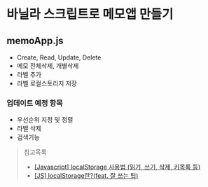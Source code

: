 # 바닐라 스크립트로 메모앱 만들기
## memoApp.js
- Create, Read, Update, Delete
- 메모 전체삭제, 개별삭제
- 라벨 추가
- 라벨 로컬스토리지 저장

### 업데이트 예정 항목
- 우선순위 지정 및 정렬
- 라벨 삭제
- 검색기능

> 참고목록 
>- [[Javascript] localStorage 사용법 (읽기, 쓰기, 삭제, 키목록 등)](https://hianna.tistory.com/697)
>- [[JS] localStorage란?(feat. 잘 쓰는 팁)](https://mong-blog.tistory.com/entry/JS-localStorage%EB%9E%80feat-%EC%9E%98-%EC%93%B0%EB%8A%94-%ED%8C%81)